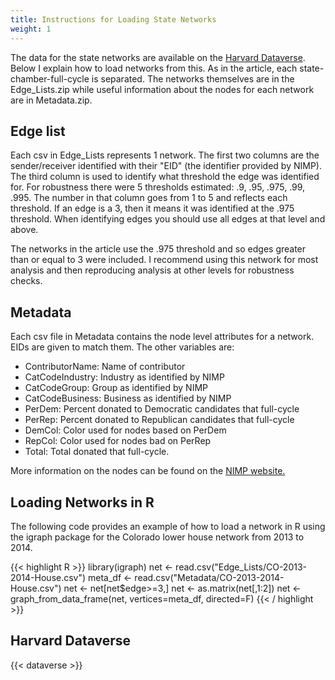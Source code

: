 ```yaml
---
title: Instructions for Loading State Networks
weight: 1
---
```


The data for the state networks are available on the [Harvard Dataverse](https://dataverse.harvard.edu/dataverse/state_networks). Below I explain how to load networks from this. As in the article, each state-chamber-full-cycle is separated. The networks themselves are in the Edge_Lists.zip while useful information about the nodes for each network are in Metadata.zip.

Edge list
------
Each csv in Edge_Lists represents 1 network. The first two columns are
the sender/receiver identified with their "EID" (the identifier provided by
NIMP). The third column is used to identify what threshold the edge was
identified for. For robustness there were 5 thresholds estimated: .9, .95,
.975, .99, .995. The number in that column goes from 1 to 5 and reflects each
threshold. If an edge is a 3, then it means it was identified at the .975
threshold. When identifying edges you should use all edges at that level and
above.

The networks in the article use the .975 threshold and so edges greater than
or equal to 3 were included. I recommend using this network for most analysis and then reproducing analysis at other levels for robustness checks.

Metadata
------
Each csv file in Metadata contains the node level attributes for a network.
EIDs are given to match them. The other variables are:

- ContributorName: Name of contributor
- CatCodeIndustry: Industry as identified by NIMP
- CatCodeGroup: Group as identified by NIMP
- CatCodeBusiness: Business as identified by NIMP
- PerDem: Percent donated to Democratic candidates that full-cycle
- PerRep: Percent donated to Republican candidates that full-cycle
- DemCol: Color used for nodes based on PerDem
- RepCol: Color used for nodes bad on PerRep
- Total: Total donated that full-cycle.

More information on the nodes can be found on the [NIMP website.](https://www.followthemoney.org/)

Loading Networks in R
------

The following code provides an example of how to load a network in R using the igraph package for the Colorado lower house network from 2013 to 2014.


{{< highlight R >}}
library(igraph)
net <- read.csv("Edge_Lists/CO-2013-2014-House.csv")
meta_df <- read.csv("Metadata/CO-2013-2014-House.csv")
net <- net[net$edge>=3,]
net <- as.matrix(net[,1:2])
net <- graph_from_data_frame(net, vertices=meta_df, directed=F)
{{< / highlight >}}


Harvard Dataverse
------
{{< dataverse >}}